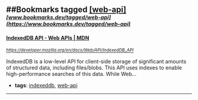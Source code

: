 ##Bookmarks tagged [[web-api]](https://www.bookmarks.dev?q=[web-api])
_<sup><sup>[www.bookmarks.dev/tagged/web-api](https://www.bookmarks.dev/tagged/web-api)</sup></sup>_
---
#### [IndexedDB API - Web APIs | MDN](https://developer.mozilla.org/en/docs/Web/API/IndexedDB_API)
_<sup>https://developer.mozilla.org/en/docs/Web/API/IndexedDB_API</sup>_

IndexedDB is a low-level API for client-side storage of significant amounts of structured data, including files/blobs. This API uses indexes to enable high-performance searches of this data. While Web...
* **tags**: [indexeddb](../tagged/indexeddb.md), [web-api](../tagged/web-api.md)
---
